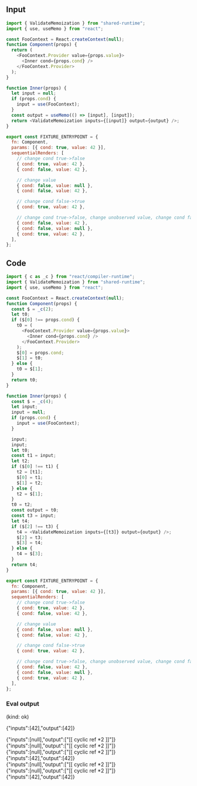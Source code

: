 
## Input

```javascript
import { ValidateMemoization } from "shared-runtime";
import { use, useMemo } from "react";

const FooContext = React.createContext(null);
function Component(props) {
  return (
    <FooContext.Provider value={props.value}>
      <Inner cond={props.cond} />
    </FooContext.Provider>
  );
}

function Inner(props) {
  let input = null;
  if (props.cond) {
    input = use(FooContext);
  }
  const output = useMemo(() => [input], [input]);
  return <ValidateMemoization inputs={[input]} output={output} />;
}

export const FIXTURE_ENTRYPOINT = {
  fn: Component,
  params: [{ cond: true, value: 42 }],
  sequentialRenders: [
    // change cond true->false
    { cond: true, value: 42 },
    { cond: false, value: 42 },

    // change value
    { cond: false, value: null },
    { cond: false, value: 42 },

    // change cond false->true
    { cond: true, value: 42 },

    // change cond true->false, change unobserved value, change cond false->true
    { cond: false, value: 42 },
    { cond: false, value: null },
    { cond: true, value: 42 },
  ],
};

```

## Code

```javascript
import { c as _c } from "react/compiler-runtime";
import { ValidateMemoization } from "shared-runtime";
import { use, useMemo } from "react";

const FooContext = React.createContext(null);
function Component(props) {
  const $ = _c(2);
  let t0;
  if ($[0] !== props.cond) {
    t0 = (
      <FooContext.Provider value={props.value}>
        <Inner cond={props.cond} />
      </FooContext.Provider>
    );
    $[0] = props.cond;
    $[1] = t0;
  } else {
    t0 = $[1];
  }
  return t0;
}

function Inner(props) {
  const $ = _c(4);
  let input;
  input = null;
  if (props.cond) {
    input = use(FooContext);
  }

  input;
  input;
  let t0;
  const t1 = input;
  let t2;
  if ($[0] !== t1) {
    t2 = [t1];
    $[0] = t1;
    $[1] = t2;
  } else {
    t2 = $[1];
  }
  t0 = t2;
  const output = t0;
  const t3 = input;
  let t4;
  if ($[2] !== t3) {
    t4 = <ValidateMemoization inputs={[t3]} output={output} />;
    $[2] = t3;
    $[3] = t4;
  } else {
    t4 = $[3];
  }
  return t4;
}

export const FIXTURE_ENTRYPOINT = {
  fn: Component,
  params: [{ cond: true, value: 42 }],
  sequentialRenders: [
    // change cond true->false
    { cond: true, value: 42 },
    { cond: false, value: 42 },

    // change value
    { cond: false, value: null },
    { cond: false, value: 42 },

    // change cond false->true
    { cond: true, value: 42 },

    // change cond true->false, change unobserved value, change cond false->true
    { cond: false, value: 42 },
    { cond: false, value: null },
    { cond: true, value: 42 },
  ],
};

```
      
### Eval output
(kind: ok) <div>{"inputs":[42],"output":[42]}</div>
<div>{"inputs":[null],"output":["[[ cyclic ref *2 ]]"]}</div>
<div>{"inputs":[null],"output":["[[ cyclic ref *2 ]]"]}</div>
<div>{"inputs":[null],"output":["[[ cyclic ref *2 ]]"]}</div>
<div>{"inputs":[42],"output":[42]}</div>
<div>{"inputs":[null],"output":["[[ cyclic ref *2 ]]"]}</div>
<div>{"inputs":[null],"output":["[[ cyclic ref *2 ]]"]}</div>
<div>{"inputs":[42],"output":[42]}</div>